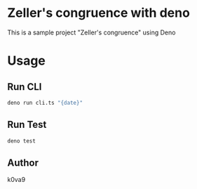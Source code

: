 # Zeller's congruence with deno

This is a sample project "Zeller's congruence" using Deno

# Usage
## Run CLI
```sh
deno run cli.ts "{date}"
```
## Run Test
```sh
deno test
```

## Author
k0va9
